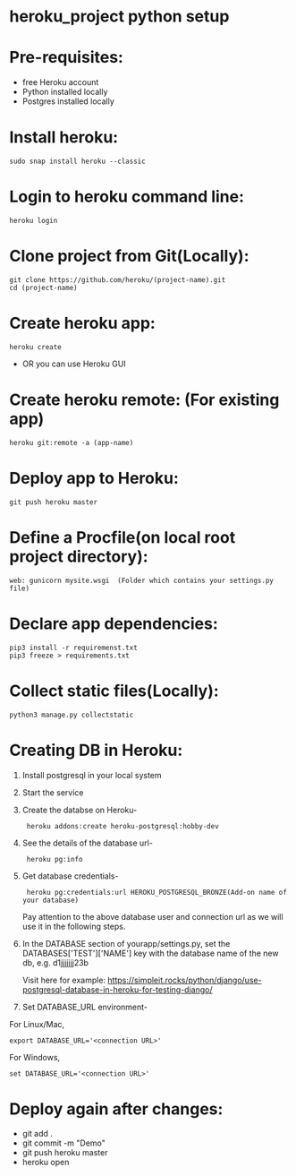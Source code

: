 # heroku_project python setup

# Pre-requisites:
- free Heroku account
- Python installed locally
- Postgres installed locally

# Install heroku:
	sudo snap install heroku --classic

# Login to heroku command line:
	heroku login

# Clone project from Git(Locally):
	git clone https://github.com/heroku/(project-name).git
	cd (project-name)

# Create heroku app:
	heroku create 
- OR you can use Heroku GUI

# Create heroku remote:     (For existing app)  
	heroku git:remote -a (app-name)

# Deploy app to Heroku:
	git push heroku master

# Define a Procfile(on local root project directory):
	web: gunicorn mysite.wsgi  (Folder which contains your settings.py file)

# Declare app dependencies:
	pip3 install -r requiremenst.txt
	pip3 freeze > requirements.txt

# Collect static files(Locally):
	python3 manage.py collectstatic

# Creating DB in Heroku:

1. Install postgresql in your local system

2. Start the service

3. Create the databse on Heroku-
	
		heroku addons:create heroku-postgresql:hobby-dev

4. See the details of the database url-
		
		heroku pg:info

5. Get database credentials-

		heroku pg:credentials:url HEROKU_POSTGRESQL_BRONZE(Add-on name of your database)

	Pay attention to the above database user and connection url as we will use it in the following steps.

6. In the DATABASE section of yourapp/settings.py, set the DATABASES['TEST']['NAME'] key with the database name of the new db, e.g. d1jjjjjjj23b

	Visit here for example: https://simpleit.rocks/python/django/use-postgresql-database-in-heroku-for-testing-django/

7. Set DATABASE_URL environment-

For Linux/Mac,
	
	export DATABASE_URL='<connection URL>'

For Windows,
	
	set DATABASE_URL='<connection URL>'

# Deploy again after changes:
- git add .
- git commit -m "Demo"
- git push heroku master
- heroku open